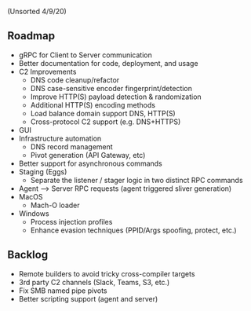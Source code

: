 (Unsorted 4/9/20)

## Roadmap

* gRPC for Client to Server communication
* Better documentation for code, deployment, and usage
* C2 Improvements
  * DNS code cleanup/refactor
  * DNS case-sensitive encoder fingerprint/detection
  * Improve HTTP(S) payload detection & randomization
  * Additional HTTP(S) encoding methods
  * Load balance domain support DNS, HTTP(S)
  * Cross-protocol C2 support (e.g. DNS+HTTPS)
* GUI
* Infrastructure automation
  * DNS record management 
  * Pivot generation (API Gateway, etc)
* Better support for asynchronous commands
* Staging (Eggs)
  * Separate the listener / stager logic in two distinct RPC commands
* Agent --> Server RPC requests (agent triggered sliver generation)
* MacOS
  * Mach-O loader
* Windows
  * Process injection profiles
  * Enhance evasion techniques (PPID/Args spoofing, protect, etc.)

## Backlog

* Remote builders to avoid tricky cross-compiler targets 
* 3rd party C2 channels (Slack, Teams, S3, etc.)
* Fix SMB named pipe pivots
* Better scripting support (agent and server)